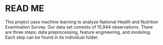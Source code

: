 # READ ME
This project uses machine learning to analyze National Health and Nutrition Examination Survey. Our data set consists of 15,944 observations. There are three steps: data preprocessing, feature engineering, and modeling. Each step can be found in its individual folder. 
